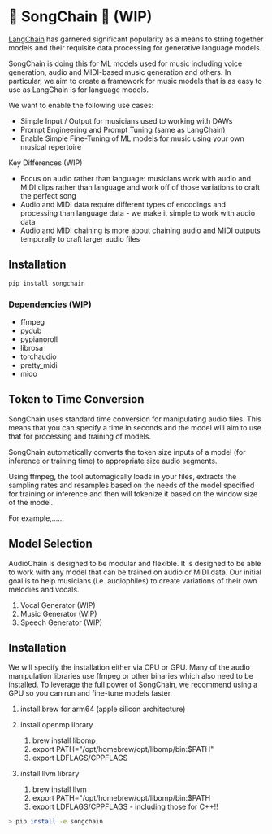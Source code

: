 # 🎵 SongChain 🔗 (WIP) 

[LangChain](https://python.langchain.com/docs/get_started/introduction.html) has garnered significant popularity as a means to string together models and their requisite data processing for generative language models. 

SongChain is doing this for ML models used for music including voice generation, audio and MIDI-based music generation and others. In particular, we aim to create a framework for music models that is as easy to use as LangChain is for language models.

We want to enable the following use cases:
* Simple Input / Output for musicians used to working with DAWs
* Prompt Engineering and Prompt Tuning (same as LangChain)
* Enable Simple Fine-Tuning of ML models for music using your own musical repertoire


Key Differences (WIP)
* Focus on audio rather than language: musicians work with audio and MIDI clips rather than language and work off of those variations to craft the perfect song
* Audio and MIDI data require different types of encodings and processing than language data - we make it simple to work with audio data 
* Audio and MIDI chaining is more about chaining audio and MIDI outputs temporally to craft larger audio files 

## Installation 
```bash
pip install songchain
```

### Dependencies (WIP)

* ffmpeg 
* pydub 
* pypianoroll
* librosa 
* torchaudio
* pretty_midi
* mido

## Token to Time Conversion

SongChain uses standard time conversion for manipulating audio files. This means that you can specify a time in seconds and the model will aim to use that for processing and training of models. 

SongChain automatically converts the token size inputs of a model (for inference or training time) to appropriate size audio segments. 

Using ffmpeg, the tool automagically loads in your files, extracts the sampling rates and resamples based on the needs of the model specified for training or inference and then will tokenize it based on the window size of the model. 

For example,......

## Model Selection 

AudioChain is designed to be modular and flexible. It is designed to be able to work with any model that can be trained on audio or MIDI data. Our initial goal is to help musicians (i.e. audiophiles) to create variations of their own melodies and vocals. 

1) Vocal Generator (WIP)
2) Music Generator (WIP)
3) Speech Generator (WIP)

## Installation 

We will specify the installation either via CPU or GPU. Many of the audio manipulation libraries use ffmpeg or other binaries which also need to be installed. To leverage the full power of SongChain, we recommend using a GPU so you can run and fine-tune models faster. 

1. install brew for arm64 (apple silicon architecture)

4. install openmp library
	1. brew install libomp
	2. export PATH="/opt/homebrew/opt/libomp/bin:$PATH"
	5. export LDFLAGS/CPPFLAGS

3. install llvm library
	1. brew install llvm
	2. export PATH="/opt/homebrew/opt/libomp/bin:$PATH
	3. export LDFLAGS/CPPFLAGS - including those for C++!!

```bash
> pip install -e songchain
```